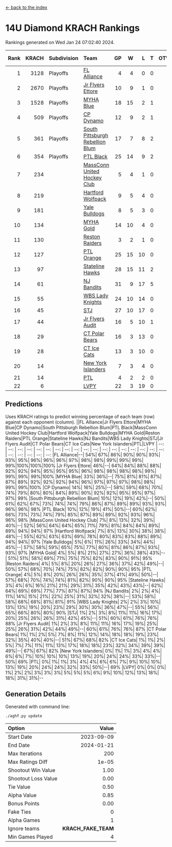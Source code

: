 [<- back to the index](readme.md)
# 14U Diamond KRACH Rankings
Rankings generated on Wed Jan 24 07:02:40 2024.

Rank|KRACH|Subdivision|Team|GP|W|L|T|OTW|OTL|SoS|Exp Wins|Win Diff
---:|---:|:---|:---|---:|---:|---:|---:|---:|---:|---:|---:|---:
1|3128|Playoffs|[FL Alliance](https://gamesheetstats.com/seasons/3663/teams/156905/schedule)|4|4|0|0|0|0|102|4.8|-0.0
2|2670|Playoffs|[Jr Flyers Ettore](https://gamesheetstats.com/seasons/3663/teams/140817/schedule)|10|9|1|0|0|1|353|9.9|0.0
3|1528|Playoffs|[MYHA Blue](https://gamesheetstats.com/seasons/3663/teams/140816/schedule)|18|15|2|1|2|0|337|16.4|0.0
4|509|Playoffs|[CP Dynamo](https://gamesheetstats.com/seasons/3663/teams/140823/schedule)|12|9|2|1|0|0|221|10.4|0.0
5|361|Playoffs|[South Pittsburgh Rebellion Blum](https://gamesheetstats.com/seasons/3663/teams/140812/schedule)|17|7|8|2|0|0|900|8.9|0.0
6|354|Playoffs|[PTL Black](https://gamesheetstats.com/seasons/3663/teams/140815/schedule)|25|14|9|2|1|0|699|15.8|-0.0
7|234||[MassConn United Hockey Club](https://gamesheetstats.com/seasons/3663/teams/140810/schedule)|5|4|1|0|0|0|68|4.9|0.0
8|219||[Hartford Wolfpack](https://gamesheetstats.com/seasons/3663/teams/140814/schedule)|9|5|4|0|0|1|309|5.9|0.0
9|181||[Yale Bulldogs](https://gamesheetstats.com/seasons/3663/teams/156906/schedule)|8|5|3|0|1|0|135|5.9|0.0
10|134||[MYHA Gold](https://gamesheetstats.com/seasons/3663/teams/140824/schedule)|14|10|4|0|0|1|63|10.9|0.0
11|130||[Reston Raiders](https://gamesheetstats.com/seasons/3663/teams/140829/schedule)|3|2|1|0|0|0|108|2.9|0.0
12|127||[PTL Orange](https://gamesheetstats.com/seasons/3663/teams/140821/schedule)|25|15|10|0|1|1|168|15.9|0.0
13|97||[Stateline Hawks](https://gamesheetstats.com/seasons/3663/teams/140813/schedule)|28|15|11|2|1|1|229|16.9|0.0
14|61||[NJ Bandits](https://gamesheetstats.com/seasons/3663/teams/140811/schedule)|31|9|17|5|0|0|402|12.4|0.0
15|55||[WBS Lady Knights](https://gamesheetstats.com/seasons/3663/teams/140825/schedule)|24|10|14|0|0|0|313|10.9|0.0
16|45||[STJ](https://gamesheetstats.com/seasons/3663/teams/140822/schedule)|27|10|17|0|1|1|214|10.9|0.0
17|44||[Jr Flyers Audit](https://gamesheetstats.com/seasons/3663/teams/140819/schedule)|16|5|10|1|0|0|131|6.4|0.0
18|29||[CT Polar Bears](https://gamesheetstats.com/seasons/3663/teams/140818/schedule)|16|3|13|0|0|0|480|3.9|0.0
19|28||[CT Ice Cats](https://gamesheetstats.com/seasons/3663/teams/140826/schedule)|13|3|10|0|0|1|218|3.9|0.0
20|14||[New York Islanders](https://gamesheetstats.com/seasons/3663/teams/140832/schedule)|7|3|4|0|0|0|35|3.9|0.0
21|14||[PTL](https://gamesheetstats.com/seasons/3663/teams/140827/schedule)|4|2|2|0|0|0|17|2.9|0.0
22|6||[LVPY](https://gamesheetstats.com/seasons/3663/teams/140820/schedule)|22|3|19|0|0|0|61|3.9|0.0

## Predictions
Uses KRACH ratings to predict winning percentage of each team (row) against each opponent (column).
||FL Alliance|Jr Flyers Ettore|MYHA Blue|CP Dynamo|South Pittsburgh Rebellion Blum|PTL Black|MassConn United Hockey Club|Hartford Wolfpack|Yale Bulldogs|MYHA Gold|Reston Raiders|PTL Orange|Stateline Hawks|NJ Bandits|WBS Lady Knights|STJ|Jr Flyers Audit|CT Polar Bears|CT Ice Cats|New York Islanders|PTL|LVPY
| --: | --: | --: | --: | --: | --: | --: | --: | --: | --: | --: | --: | --: | --: | --: | --: | --: | --: | --: | --: | --: | --: | --: 
|FL Alliance|--| 54%| 67%| 86%| 90%| 90%| 93%| 93%| 95%| 96%| 96%| 96%| 97%| 98%| 98%| 99%| 99%| 99%| 99%|100%|100%|100%
|Jr Flyers Ettore| 46%|--| 64%| 84%| 88%| 88%| 92%| 92%| 94%| 95%| 95%| 95%| 96%| 98%| 98%| 98%| 98%| 99%| 99%| 99%| 99%|100%
|MYHA Blue| 33%| 36%|--| 75%| 81%| 81%| 87%| 87%| 89%| 92%| 92%| 92%| 94%| 96%| 97%| 97%| 97%| 98%| 98%| 99%| 99%|100%
|CP Dynamo| 14%| 16%| 25%|--| 58%| 59%| 68%| 70%| 74%| 79%| 80%| 80%| 84%| 89%| 90%| 92%| 92%| 95%| 95%| 97%| 97%| 99%
|South Pittsburgh Rebellion Blum| 10%| 12%| 19%| 42%|--| 50%| 61%| 62%| 67%| 73%| 74%| 74%| 79%| 86%| 87%| 89%| 89%| 93%| 93%| 96%| 96%| 98%
|PTL Black| 10%| 12%| 19%| 41%| 50%|--| 60%| 62%| 66%| 73%| 73%| 74%| 79%| 85%| 87%| 89%| 89%| 92%| 93%| 96%| 96%| 98%
|MassConn United Hockey Club|  7%|  8%| 13%| 32%| 39%| 40%|--| 52%| 56%| 64%| 64%| 65%| 71%| 79%| 81%| 84%| 84%| 89%| 89%| 94%| 94%| 97%
|Hartford Wolfpack|  7%|  8%| 13%| 30%| 38%| 38%| 48%|--| 55%| 62%| 63%| 63%| 69%| 78%| 80%| 83%| 83%| 88%| 89%| 94%| 94%| 97%
|Yale Bulldogs|  5%|  6%| 11%| 26%| 33%| 34%| 44%| 45%|--| 57%| 58%| 59%| 65%| 75%| 77%| 80%| 81%| 86%| 87%| 93%| 93%| 97%
|MYHA Gold|  4%|  5%|  8%| 21%| 27%| 27%| 36%| 38%| 43%|--| 51%| 51%| 58%| 69%| 71%| 75%| 75%| 82%| 83%| 90%| 91%| 95%
|Reston Raiders|  4%|  5%|  8%| 20%| 26%| 27%| 36%| 37%| 42%| 49%|--| 50%| 57%| 68%| 70%| 74%| 75%| 82%| 82%| 90%| 90%| 95%
|PTL Orange|  4%|  5%|  8%| 20%| 26%| 26%| 35%| 37%| 41%| 49%| 50%|--| 57%| 68%| 70%| 74%| 74%| 81%| 82%| 90%| 90%| 95%
|Stateline Hawks|  3%|  4%|  6%| 16%| 21%| 21%| 29%| 31%| 35%| 42%| 43%| 43%|--| 62%| 64%| 69%| 69%| 77%| 77%| 87%| 87%| 94%
|NJ Bandits|  2%|  2%|  4%| 11%| 14%| 15%| 21%| 22%| 25%| 31%| 32%| 32%| 38%|--| 53%| 58%| 58%| 68%| 68%| 81%| 81%| 91%
|WBS Lady Knights|  2%|  2%|  3%| 10%| 13%| 13%| 19%| 20%| 23%| 29%| 30%| 30%| 36%| 47%|--| 55%| 56%| 65%| 66%| 80%| 80%| 90%
|STJ|  1%|  2%|  3%|  8%| 11%| 11%| 16%| 17%| 20%| 25%| 26%| 26%| 31%| 42%| 45%|--| 51%| 60%| 61%| 76%| 76%| 88%
|Jr Flyers Audit|  1%|  2%|  3%|  8%| 11%| 11%| 16%| 17%| 19%| 25%| 25%| 26%| 31%| 42%| 44%| 49%|--| 60%| 61%| 76%| 76%| 87%
|CT Polar Bears|  1%|  1%|  2%|  5%|  7%|  8%| 11%| 12%| 14%| 18%| 18%| 19%| 23%| 32%| 35%| 40%| 40%|--| 51%| 67%| 68%| 82%
|CT Ice Cats|  1%|  1%|  2%|  5%|  7%|  7%| 11%| 11%| 13%| 17%| 18%| 18%| 23%| 32%| 34%| 39%| 39%| 49%|--| 67%| 67%| 82%
|New York Islanders|  0%|  1%|  1%|  3%|  4%|  4%|  6%|  6%|  7%| 10%| 10%| 10%| 13%| 19%| 20%| 24%| 24%| 33%| 33%|--| 50%| 69%
|PTL|  0%|  1%|  1%|  3%|  4%|  4%|  6%|  6%|  7%|  9%| 10%| 10%| 13%| 19%| 20%| 24%| 24%| 32%| 33%| 50%|--| 69%
|LVPY|  0%|  0%|  0%|  1%|  2%|  2%|  3%|  3%|  3%|  5%|  5%|  5%|  6%|  9%| 10%| 12%| 13%| 18%| 18%| 31%| 31%|--

## Generation Details

Generated with command line:
```
./aghf.py update
```

| Option | Value |
| :----- | ----: |
| Start Date | 2023-09-09 |
| End Date | 2024-01-21 |
| Max Iterations | 200 |
| Max Ratings Diff | 1e-05 |
| Shootout Win Value | 1.00 |
| Shootout Loss Value | 0.00 |
| Tie Value | 0.50 |
| Alpha Value | 0.85 |
| Bonus Points | 0.00 |
| Fake Ties | 0 |
| Alpha Games | 1 |
| Ignore teams | __KRACH_FAKE_TEAM__ |
| Min Games Played | 4 |

